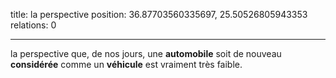 title: la perspective
position: 36.87703560335697, 25.50526805943353
relations: 0

---










la perspective que, de nos jours, une **automobile** soit de nouveau **considérée** comme un **véhicule** est vraiment très faible.